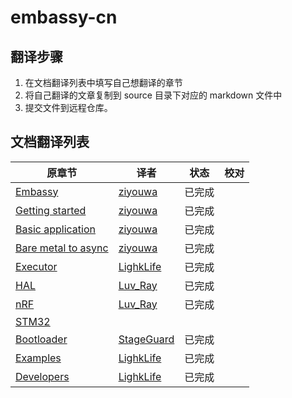 # embassy-cn

## 翻译步骤

1. 在文档翻译列表中填写自己想翻译的章节
2. 将自己翻译的文章复制到 source 目录下对应的 markdown 文件中
3. 提交文件到远程仓库。

## 文档翻译列表

| 原章节 | 译者  | 状态  | 校对  |
| --- | --- | --- | --- |
| [Embassy](https://embassy.dev/book/dev/index.html) | [ziyouwa](https://github.com/ziyouwa/) | 已完成 |     |
| [Getting started](https://embassy.dev/book/dev/getting_started.html) | [ziyouwa](https://github.com/ziyouwa/) | 已完成 |     |
| [Basic application](https://embassy.dev/book/dev/basic_application.html) | [ziyouwa](https://github.com/ziyouwa/) | 已完成 |     |
| [Bare metal to async](https://embassy.dev/book/dev/layer_by_layer.html) | [ziyouwa](https://github.com/ziyouwa/) | 已完成 |     |
| [Executor](https://embassy.dev/book/dev/runtime.html) | [LighkLife](https://github.com/lighkLife/) | 已完成 |     |
| [HAL](https://embassy.dev/book/dev/hal.html) | [Luv_Ray](https://github.com/Luv-Ray/) | 已完成 |     |
| [nRF](https://embassy.dev/book/dev/nrf.html) | [Luv_Ray](https://github.com/Luv-Ray/) | 已完成 |     |
| [STM32](https://embassy.dev/book/dev/stm32.html) |     |     |     |
| [Bootloader](https://embassy.dev/book/dev/bootloader.html) | [StageGuard](https://github.com/StageGuard) | 已完成 |     |
| [Examples](https://embassy.dev/book/dev/examples.html) |  [LighkLife](https://github.com/lighkLife/) | 已完成 |     |
| [Developers](https://embassy.dev/book/dev/developer.html) | [LighkLife](https://github.com/lighkLife/) | 已完成 |     |

